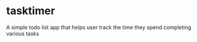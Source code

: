 # tasktimer
A simple todo list app that helps user track the time they spend completing various tasks
